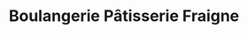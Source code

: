 ---
title: "Boulangerie Pâtisserie Fraigne"
url: /saint-sulpice-les-feuilles/boulangerie-patisserie-fraigne/
shop: boulangerie
---